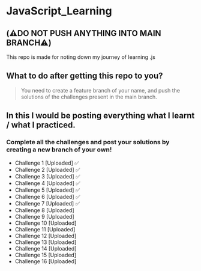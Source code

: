 # JavaScript_Learning
## (⚠️DO NOT PUSH ANYTHING INTO MAIN BRANCH⚠️)
This repo is made for noting down my journey of learning .js
## What to do after getting this repo to you? 
> You need to create a feature branch of your name, and push the solutions of the challenges present in the main branch.
## In this I would be posting everything what I learnt / what I practiced.
### Complete all the challenges and post your solutions by creating a new branch of your own! 
- Challenge 1 [Uploaded] ✅
- Challenge 2 [Uploaded] ✅
- Challenge 3 [Uploaded] ✅
- Challenge 4 [Uploaded] ✅
- Challenge 5 [Uploaded] ✅
- Challenge 6 [Uploaded] ✅
- Challenge 7 [Uploaded] ✅
- Challenge 8 [Uploaded] 
- Challenge 9 [Uploaded] 
- Challenge 10 [Uploaded] 
- Challenge 11 [Uploaded] 
- Challenge 12 [Uploaded] 
- Challenge 13 [Uploaded] 
- Challenge 14 [Uploaded] 
- Challenge 15 [Uploaded] 
- Challenge 16 [Uploaded] 
 
  
